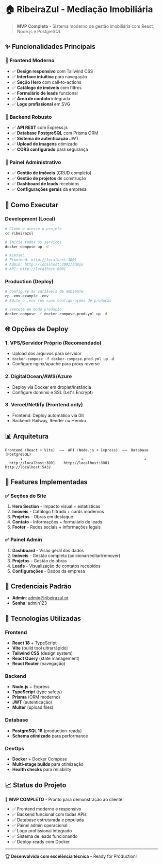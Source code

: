 # 🏠 RibeiraZul - Mediação Imobiliária

> **MVP Completo** - Sistema moderno de gestão imobiliária com React, Node.js e PostgreSQL

## ✨ Funcionalidades Principais

### 🎯 **Frontend Moderno**
- ✅ **Design responsivo** com Tailwind CSS
- ✅ **Interface intuitiva** para navegação
- ✅ **Seção Hero** com call-to-actions
- ✅ **Catálogo de imóveis** com filtros
- ✅ **Formulário de leads** funcional
- ✅ **Área de contato** integrada
- ✅ **Logo profissional** em SVG

### 🔧 **Backend Robusto**
- ✅ **API REST** com Express.js
- ✅ **Database PostgreSQL** com Prisma ORM
- ✅ **Sistema de autenticação** JWT
- ✅ **Upload de imagens** otimizado
- ✅ **CORS configurado** para segurança

### 📱 **Painel Administrativo**
- ✅ **Gestão de imóveis** (CRUD completo)
- ✅ **Gestão de projetos** de construção
- ✅ **Dashboard de leads** recebidos
- ✅ **Configurações gerais** da empresa

## 🚀 **Como Executar**

### Development (Local)
```bash
# Clone e acesse o projeto
cd ribeirazul

# Inicie todos os serviços
docker-compose up -d

# Acesse:
# Frontend: http://localhost:3001
# Admin: http://localhost:3001/admin
# API: http://localhost:8081
```

### Production (Deploy)
```bash
# Configure as variáveis de ambiente
cp .env.example .env
# Edite o .env com suas configurações de produção

# Execute em modo produção
docker-compose -f docker-compose.prod.yml up -d
```

## 🌐 **Opções de Deploy**

### 1. **VPS/Servidor Próprio** (Recomendado)
- Upload dos arquivos para servidor
- `docker-compose -f docker-compose.prod.yml up -d`
- Configure nginx/apache para proxy reverso

### 2. **DigitalOcean/AWS/Azure**
- Deploy via Docker em droplet/instância
- Configure domínio e SSL (Let's Encrypt)

### 3. **Vercel/Netlify** (Frontend only)
- Frontend: Deploy automático via Git
- Backend: Railway, Render ou Heroku

## 📊 **Arquitetura**

```
Frontend (React + Vite)  ←→  API (Node.js + Express)  ←→  Database (PostgreSQL)
       ↓                           ↓                            ↓
  http://localhost:3001    http://localhost:8081         http://localhost:5432
```

## 🎨 **Features Implementadas**

### ✅ **Seções do Site**
1. **Hero Section** - Impacto visual + estatísticas
2. **Imóveis** - Catálogo filtrado + cards modernos
3. **Projetos** - Obras em destaque
4. **Contato** - Informações + formulário de leads
5. **Footer** - Redes sociais + informações legais

### ✅ **Painel Admin**
1. **Dashboard** - Visão geral dos dados
2. **Imóveis** - Gestão completa (adicionar/editar/remover)
3. **Projetos** - Gestão de obras
4. **Leads** - Visualização de contatos recebidos
5. **Configurações** - Dados da empresa

## 🔐 **Credenciais Padrão**
- **Admin**: admin@ribeirazul.pt
- **Senha**: admin123

## 📱 **Tecnologias Utilizadas**

### Frontend
- **React 18** + TypeScript
- **Vite** (build tool ultrarrápido)
- **Tailwind CSS** (design system)
- **React Query** (state management)
- **React Router** (navegação)

### Backend
- **Node.js** + Express
- **TypeScript** (type safety)
- **Prisma** (ORM moderno)
- **JWT** (autenticação)
- **Multer** (upload files)

### Database
- **PostgreSQL 16** (production-ready)
- **Schema otimizado** para performance

### DevOps
- **Docker** + Docker Compose
- **Multi-stage builds** para otimização
- **Health checks** para reliability

## 📈 **Status do Projeto**

🎯 **MVP COMPLETO** - Pronto para demonstração ao cliente!

- ✅ Frontend moderno e responsivo
- ✅ Backend funcional com todas APIs
- ✅ Database estruturada e populada
- ✅ Painel admin operacional
- ✅ Logo profissional integrado
- ✅ Sistema de leads funcionando
- ✅ Deploy-ready com Docker

---

🏆 **Desenvolvido com excelência técnica** - Ready for Production!